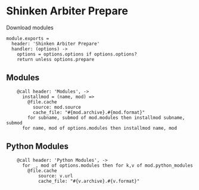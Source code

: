 
# Shinken Arbiter Prepare

Download modules

    module.exports =
      header: 'Shinken Arbiter Prepare'
      handler: (options) ->
        options = options.options if options.options?
        return unless options.prepare

## Modules

        @call header: 'Modules', ->
          installmod = (name, mod) =>
            @file.cache
              source: mod.source
              cache_file: "#{mod.archive}.#{mod.format}"
            for subname, submod of mod.modules then installmod subname, submod
          for name, mod of options.modules then installmod name, mod

## Python Modules

        @call header: 'Python Modules', ->
          for _, mod of options.modules then for k,v of mod.python_modules
            @file.cache
                source: v.url
                cache_file: "#{v.archive}.#{v.format}"
